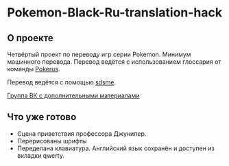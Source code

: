 # Pokemon-Black-Ru-translation-hack

## О проекте
Четвёртый проект по переводу игр серии Pokemon. Минимум машинного перевода. Перевод ведётся с использованием глоссария от команды [Pokerus](https://pokerus.ru).

Перевод ведётся с помощью [sdsme](https://github.com/Skareeg/SDSME).

[Группа ВК с дополнительными материалами](https://vk.com/pojirianets)
## Что уже готово
- Сцена приветствия профессора Джунипер.
- Перерисованы шрифты
- Переделана клавиатура. Английский язык сохранён и доступен из вкладки qwerty.
